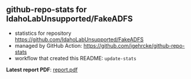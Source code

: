 ## github-repo-stats for IdahoLabUnsupported/FakeADFS

- statistics for repository https://github.com/IdahoLabUnsupported/FakeADFS
- managed by GitHub Action: https://github.com/jgehrcke/github-repo-stats
- workflow that created this README: `update-stats`

**Latest report PDF**: [report.pdf](https://github.com/idaholab/repository-statistics/raw/main/IdahoLabUnsupported/FakeADFS/latest-report/report.pdf)

